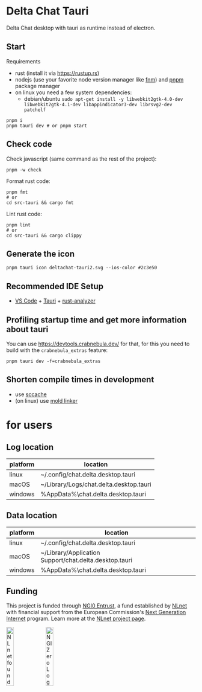 # Delta Chat Tauri

Delta Chat desktop with tauri as runtime instead of electron.

## Start

Requirements

- rust (install it via https://rustup.rs)
- nodejs (use your favorite node version manager like [fnm](https://github.com/Schniz/fnm)) and [pnpm](https://pnpm.io) package manager
- on linux you need a few system dependencies:
  - debian/ubuntu `sudo apt-get install -y libwebkit2gtk-4.0-dev libwebkit2gtk-4.1-dev libappindicator3-dev librsvg2-dev patchelf`

```
pnpm i
pnpm tauri dev # or pnpm start
```

## Check code

Check javascript (same command as the rest of the project):

```
pnpm -w check
```

Format rust code:

```
pnpm fmt
# or
cd src-tauri && cargo fmt
```

Lint rust code:

```
pnpm lint
# or
cd src-tauri && cargo clippy
```

## Generate the icon

```
pnpm tauri icon deltachat-tauri2.svg --ios-color #2c3e50
```

## Recommended IDE Setup

- [VS Code](https://code.visualstudio.com/) + [Tauri](https://marketplace.visualstudio.com/items?itemName=tauri-apps.tauri-vscode) + [rust-analyzer](https://marketplace.visualstudio.com/items?itemName=rust-lang.rust-analyzer)

## Profiling startup time and get more information about tauri

You can use https://devtools.crabnebula.dev/ for that, for this you need to build with the `crabnebula_extras` feature:

```
pnpm tauri dev -f=crabnebula_extras
```

## Shorten compile times in development

- use [sccache](https://github.com/mozilla/sccache)
- (on linux) use [mold linker](https://github.com/rui314/mold)

# for users

## Log location

| platform | location                                |
| -------- | --------------------------------------- |
| linux    | ~/.config/chat.delta.desktop.tauri      |
| macOS    | ~/Library/Logs/chat.delta.desktop.tauri |
| windows  | %AppData%\chat.delta.desktop.tauri      |

## Data location

| platform | location                                               |
| -------- | ------------------------------------------------------ |
| linux    | ~/.config/chat.delta.desktop.tauri                     |
| macOS    | ~/Library/Application Support/chat.delta.desktop.tauri |
| windows  | %AppData%\chat.delta.desktop.tauri                     |

## Funding

This project is funded through [NGI0 Entrust](https://nlnet.nl/entrust), a fund established by [NLnet](https://nlnet.nl) with financial support from the European Commission's [Next Generation Internet](https://ngi.eu) program. Learn more at the [NLnet project page](https://nlnet.nl/project/DeltaTauri).

[<img src="https://nlnet.nl/logo/banner.png" alt="NLnet foundation logo" width="20%" />](https://nlnet.nl)
[<img src="https://nlnet.nl/image/logos/NGI0_tag.svg" alt="NGI Zero Logo" width="20%" />](https://nlnet.nl/entrust)
